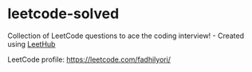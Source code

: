# leetcode-solved
Collection of LeetCode questions to ace the coding interview! - Created using [LeetHub](https://github.com/QasimWani/LeetHub)

LeetCode profile: https://leetcode.com/fadhilyori/
